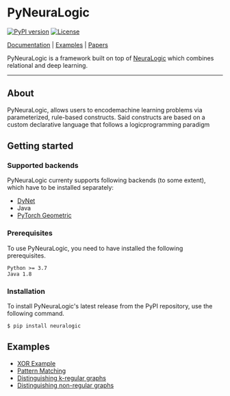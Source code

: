 # PyNeuraLogic

[![PyPI version](https://badge.fury.io/py/neuralogic.svg)](https://badge.fury.io/py/neuralogic)
[![License](https://img.shields.io/pypi/l/neuralogic)](https://badge.fury.io/py/neuralogic)



[Documentation](https://pyneuralogic.readthedocs.io/en/latest/) | [Examples](#Examples) | [Papers](https://github.com/GustikS/NeuraLogic#papers)

PyNeuraLogic is a framework built on top of [NeuraLogic](https://github.com/GustikS/NeuraLogic) which combines relational and deep learning.

---

## About

PyNeuraLogic, allows users to encodemachine learning problems via
parameterized, rule-based constructs. Said constructs are based on
a custom declarative language that follows a logicprogramming paradigm

## Getting started

### Supported backends
PyNeuraLogic currenty supports following backends (to some extent), which have to be installed separately:
- [DyNet](https://github.com/clab/dynet)
- Java
- [PyTorch Geometric](https://github.com/rusty1s/pytorch_geometric)

### Prerequisites

To use PyNeuraLogic, you need to have installed the following prerequisites.

```
Python >= 3.7
Java 1.8
```

### Installation

To install PyNeuraLogic's latest release from the PyPI repository, use the following command.

```commandline
$ pip install neuralogic
```

## Examples

- [XOR Example](https://github.com/LukasZahradnik/PyNeuraLogic/blob/master/examples/IntroductionIntoPyNeuraLogic.ipynb)
- [Pattern Matching](https://github.com/LukasZahradnik/PyNeuraLogic/blob/master/examples/PatternMatching.ipynb)
- [Distinguishing k-regular graphs](https://github.com/LukasZahradnik/PyNeuraLogic/blob/master/examples/DistinguishingKRegularGraphs.ipynb)
- [Distinguishing non-regular graphs](https://github.com/LukasZahradnik/PyNeuraLogic/blob/master/examples/DistinguishingNonRegularGraphs.ipynb)
